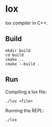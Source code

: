 # lox

lox compiler in C++.

## Build

```
mkdir build
cd build
cmake ..
cmake --build .
```

## Run

Compiling a lox file:

```
./lox <file>
```

Running the REPL:

```
./lox
```

